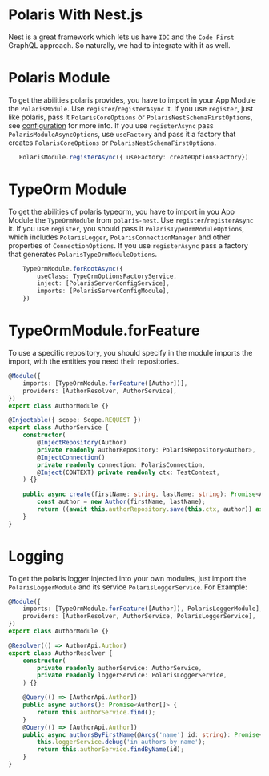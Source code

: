 # Polaris With Nest.js

Nest is a great framework which lets us have `IOC` and the `Code First` GraphQL approach.
So naturally, we had to integrate with it as well.

# Polaris Module

To get the abilities polaris provides, you have to import in your App Module the `PolarisModule`.
Use `register`/`registerAsync` it. If you use `register`, just like polaris,
pass it `PolarisCoreOptions` or `PolarisNestSchemaFirstOptions`, see [configuration](https://github.com/Enigmatis/polaris-united/tree/development/packages/polaris-core/guides/configurations) for more info. 
If you use `registerAsync` pass `PolarisModuleAsyncOptions`, use `useFactory` and pass it a factory that creates `PolarisCoreOptions` or `PolarisNestSchemaFirstOptions`.
 
```typescript 
   PolarisModule.registerAsync({ useFactory: createOptionsFactory})
```

# TypeOrm Module

To get the abilities of polaris typeorm, you have to import in you App Module the `TypeOrmModule` from `polaris-nest`.
Use `register`/`registerAsync` it. If you use `register`, you should pass it `PolarisTypeOrmModuleOptions`, which includes `PolarisLogger`, `PolarisConnectionManager` and other properties of `ConnectionOptions`.
If you use `registerAsync` pass a factory that generates `PolarisTypeOrmModuleOptions`.

```typescript
    TypeOrmModule.forRootAsync({
        useClass: TypeOrmOptionsFactoryService,
        inject: [PolarisServerConfigService],
        imports: [PolarisServerConfigModule],
    })
```

# TypeOrmModule.forFeature

To use a specific repository, you should specify in the module imports the import,
with the entities you need their repositories.

```typescript
@Module({
    imports: [TypeOrmModule.forFeature([Author])],
    providers: [AuthorResolver, AuthorService],
})
export class AuthorModule {}
``` 

```typescript
@Injectable({ scope: Scope.REQUEST })
export class AuthorService {
    constructor(
        @InjectRepository(Author)
        private readonly authorRepository: PolarisRepository<Author>,
        @InjectConnection()
        private readonly connection: PolarisConnection,
        @Inject(CONTEXT) private readonly ctx: TestContext,
    ) {}

    public async create(firstName: string, lastName: string): Promise<Author> {
        const author = new Author(firstName, lastName);
        return ((await this.authorRepository.save(this.ctx, author)) as unknown) as Promise<Author>;
    }
}
``` 
# Logging

To get the polaris logger injected into your own modules, just import the `PolarisLoggerModule` and its service `PolarisLoggerService`.
For Example:

```typescript
@Module({
    imports: [TypeOrmModule.forFeature([Author]), PolarisLoggerModule],
    providers: [AuthorResolver, AuthorService, PolarisLoggerService],
})
export class AuthorModule {}
```
```typescript
@Resolver(() => AuthorApi.Author)
export class AuthorResolver {
    constructor(
        private readonly authorService: AuthorService,
        private readonly loggerService: PolarisLoggerService,
    ) {}

    @Query(() => [AuthorApi.Author])
    public async authors(): Promise<Author[]> {
        return this.authorService.find();
    }
    @Query(() => [AuthorApi.Author])
    public async authorsByFirstName(@Args('name') id: string): Promise<Author[]> {
        this.loggerService.debug('in authors by name');
        return this.authorService.findByName(id);
    }
}
```

